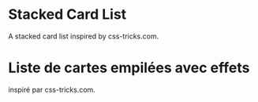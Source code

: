 # Stacked Card List

A stacked card list inspired by css-tricks.com.

# Liste de cartes empilées avec effets 

inspiré par css-tricks.com. 